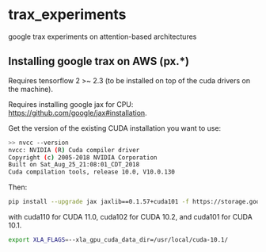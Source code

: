 # trax_experiments
google trax experiments on attention-based architectures   


## Installing google trax on AWS (px.*)

Requires tensorflow 2 >~ 2.3 (to be installed on top of the cuda drivers on the machine). 

Requires installing google jax for CPU: https://github.com/google/jax#installation. 

Get the version of the existing CUDA installation you want to use: 

```sh
>> nvcc --version
nvcc: NVIDIA (R) Cuda compiler driver
Copyright (c) 2005-2018 NVIDIA Corporation
Built on Sat_Aug_25_21:08:01_CDT_2018
Cuda compilation tools, release 10.0, V10.0.130
```

Then: 

```sh
pip install --upgrade jax jaxlib==0.1.57+cuda101 -f https://storage.googleapis.com/jax-releases/jax_releases.html
```

with cuda110 for CUDA 11.0, cuda102 for CUDA 10.2, and cuda101 for CUDA 10.1. 

```sh
export XLA_FLAGS=--xla_gpu_cuda_data_dir=/usr/local/cuda-10.1/
```






